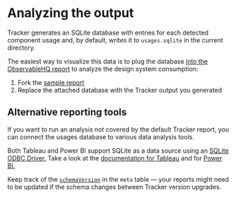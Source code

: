 # Analyzing the output

[//]: # (TODO: update for locally generated reports)
Tracker generates an SQLite database with entries for each detected component usage and,
by default, writes it to `usages.sqlite` in the current directory.

The easiest way to visualize this data is to plug the database [into the ObservableHQ report](https://observablehq.com/@smoogly/design-system-metrics)
to analyze the design system consumption:
1. Fork the [sample report](https://observablehq.com/@smoogly/design-system-metrics)
2. Replace the attached database with the Tracker output you generated


## Alternative reporting tools

If you want to run an analysis not covered by the default Tracker report, you can connect the usages database
to various data analysis tools.

Both Tableau and Power BI support SQLite as a data source using an [SQLite ODBC Driver.](http://www.ch-werner.de/sqliteodbc/)
Take a look at the [documentation for Tableau](https://help.tableau.com/current/pro/desktop/en-us/odbc_customize.htm)
and for [Power BI.](https://learn.microsoft.com/en-us/power-query/connect-using-generic-interfaces#data-sources-accessible-through-odbc)

Keep track of the [`schemaVersion`](https://github.com/rangle/radius-tracker/blob/17da736e27f325ec3fa7c920b85fd645a0a81a0a/src/lib/cli/processStats.ts#L25)
in the `meta` table — your reports might need to be updated if the schema changes between Tracker version upgrades.
